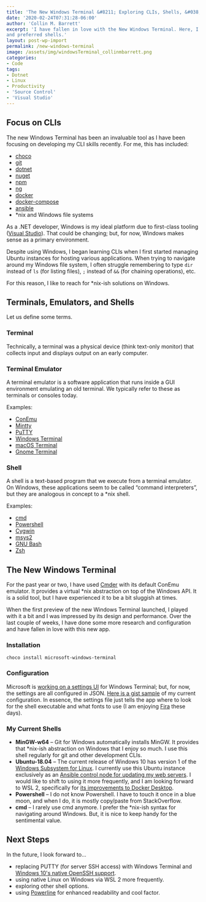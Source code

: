 ```yaml
---
title: 'The New Windows Terminal &#8211; Exploring CLIs, Shells, &#038; Terminals'
date: '2020-02-24T07:31:28-06:00'
author: 'Collin M. Barrett'
excerpt: 'I have fallen in love with the New Windows Terminal. Here, I discuss my current CLIs, terminal configuration,
and preferred shells.'
layout: post-wp-import
permalink: /new-windows-terminal
image: /assets/img/windowsTerminal_collinmbarrett.png
categories:
- Code
tags:
- Dotnet
- Linux
- Productivity
- 'Source Control'
- 'Visual Studio'
---
```


## Focus on CLIs

The new Windows Terminal has been an invaluable tool as I have been focusing on developing my CLI skills recently. For
me, this has included:

- [choco](https://docs.chocolatey.org/docs/commands-reference)
- [git](https://git-scm.com/book/en/v2/Getting-Started-The-Command-Line)
- [dotnet](https://docs.microsoft.com/en-us/dotnet/core/tools/)
- [nuget](https://docs.microsoft.com/en-us/nuget/reference/nuget-exe-cli-reference)
- [npm](https://docs.npmjs.com/cli/npm/)
- [ng](https://angular.io/cli)
- [docker](https://docs.docker.com/engine/reference/commandline/cli/)
- [docker-compose](https://docs.docker.com/compose/reference/)
- [ansible](https://docs.ansible.com/ansible/2.4/command_line_tools.html)
- \*nix and Windows file systems

As a .NET developer, Windows is my ideal platform due to first-class tooling ([Visual
Studio](/tag/visual-studio/)). That could be changing; but, for now, Windows makes sense as a primary environment.

Despite using Windows, I began learning CLIs when I first started managing Ubuntu instances for hosting
various applications. When trying to navigate around my Windows file system, I often struggle remembering to type `dir`
instead of `ls` (for listing files), `;` instead of `&&` (for chaining operations), etc.

For this reason, I like to reach for \*nix-ish solutions on Windows.

## Terminals, Emulators, and Shells

Let us define some terms.

### Terminal

Technically, a terminal was a physical device (think text-only monitor) that collects input and displays output on an
early computer.

### Terminal Emulator

A terminal emulator is a software application that runs inside a GUI environment emulating an old terminal. We typically
refer to these as terminals or consoles today.

Examples:

- [ConEmu](https://conemu.github.io/)
- [Mintty](https://mintty.github.io/)
- [PuTTY](https://putty.org/)
- [Windows Terminal](https://github.com/microsoft/terminal)
- [macOS Terminal](https://support.apple.com/guide/terminal/welcome/mac)
- [Gnome Terminal](https://help.gnome.org/users/gnome-terminal/stable/)

### Shell

A shell is a text-based program that we execute from a terminal emulator. On Windows, these applications seem to be
called “command interpreters”, but they are analogous in concept to a \*nix shell.

Examples:

- [cmd](https://en.wikipedia.org/wiki/Cmd.exe)
- [Powershell](https://docs.microsoft.com/en-us/powershell/)
- [Cygwin](https://www.cygwin.com/)
- [msys2](https://www.msys2.org/)
- [GNU Bash](https://www.gnu.org/software/bash/)
- [Zsh](https://www.zsh.org/)

## The New Windows Terminal

For the past year or two, I have used [Cmder](https://cmder.net/) with its default ConEmu emulator. It provides a
virtual \*nix abstraction on top of the Windows API. It is a solid tool, but I have experienced it to be a bit sluggish
at times.

When the first preview of the new Windows Terminal launched, I played with it a bit and I was impressed by its design
and performance. Over the last couple of weeks, I have done some more research and configuration and have fallen in love
with this new app.

### Installation

```
choco install microsoft-windows-terminal
```

### Configuration

Microsoft is [working on a settings UI](https://twitter.com/cinnamon_msft/status/1230929477649092608) for Windows Terminal; but, for now, the settings are all configured in JSON. [Here is a gist sample](https://gist.github.com/collinbarrett/04b9e548e7a5b1f27f708874fe3ae5f4) of my current configuration. In essence, the settings file just tells the app where to look for the shell executable and what fonts to use (I am enjoying [Fira](https://github.com/tonsky/FiraCode) these days).

### My Current Shells

- **MinGW-w64** – Git for Windows automatically installs MinGW. It provides that \*nix-ish abstraction on Windows that I enjoy so much. I use this shell regularly for git and other development CLIs.
- **Ubuntu-18.04** – The current release of Windows 10 has version 1 of the [Windows Subsystem for Linux](https://docs.microsoft.com/en-us/windows/wsl/faq). I currently use this Ubuntu instance exclusively as an [Ansible control node for updating my web servers](/resume/projects/#cbhost-ansible). I would like to shift to using it more frequently, and I am looking forward to WSL 2, specifically for [its improvements to Docker Desktop](https://docs.docker.com/docker-for-windows/wsl-tech-preview/).
- **Powershell** – I do not know Powershell. I have to touch it once in a blue moon, and when I do, it is mostly copy/paste from StackOverflow.
- **cmd** – I rarely use cmd anymore. I prefer the \*nix-ish syntax for navigating around Windows. But, it is nice to keep handy for the sentimental value.

## Next Steps

In the future, I look forward to…

- replacing PUTTY (for server SSH access) with Windows Terminal and [Windows 10's native OpenSSH support](https://www.hanselman.com/blog/how-to-use-windows-10s-builtin-openssh-to-automatically-ssh-into-a-remote-linux-machine).
- using native Linux on Windows via WSL 2 more frequently.
- exploring other shell options.
- using [Powerline](https://www.hanselman.com/blog/how-to-make-a-pretty-prompt-in-windows-terminal-with-powerline-nerd-fonts-cascadia-code-wsl-and-ohmyposh) for enhanced readability and cool factor.